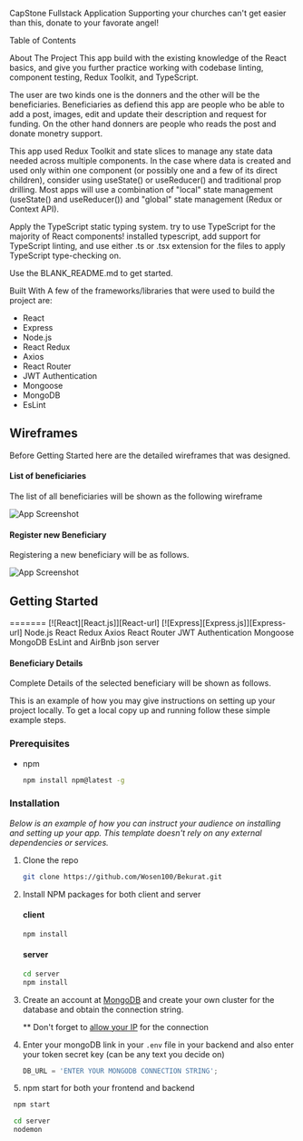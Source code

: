 CapStone Fullstack Application
Supporting your churches can't get easier than this, donate to your favorate angel!

Table of Contents

About The Project
This app build with the existing knowledge of the React basics, and give you further practice working with codebase linting, component testing, Redux Toolkit, and TypeScript.

The user are two kinds one is the donners and the other will be the beneficiaries. Beneficiaries as defiend this app are people who be able to add a post, images, edit and update their description and request for funding. On the other hand donners are people who reads the post and donate monetry support.

This app used Redux Toolkit and state slices to manage any state data needed across multiple components. In the case where data is created and used only within one component (or possibly one and a few of its direct children), consider using useState() or useReducer() and traditional prop drilling. Most apps will use a combination of "local" state management (useState() and useReducer()) and "global" state management (Redux or Context API).

Apply the TypeScript static typing system. try to use TypeScript for the majority of React components! installed typescript, add support for TypeScript linting, and use either .ts or .tsx extension for the files to apply TypeScript type-checking on.

Use the BLANK_README.md to get started.

Built With
A few of the frameworks/libraries that were used to build the project are:


- React
- Express
- Node.js
- React Redux
- Axios
- React Router
- JWT Authentication
- Mongoose
- MongoDB
- EsLint

## Wireframes

Before Getting Started here are the detailed wireframes that was designed.

#### List of beneficiaries

The list of all beneficiaries will be shown as the following wireframe

![App Screenshot](https://github.com/Wosen100/Bekurat/readmeimages/beneficiaries.png)

#### Register new Beneficiary

Registering a new beneficiary will be as follows.

![App Screenshot](https://github.com/Wosen100/Bekurat/readmeimages/register_new_beneficiary.png)

## Getting Started
=======
[![React][React.js]][React-url]
[![Express][Express.js]][Express-url]
Node.js
React Redux
Axios
React Router
JWT Authentication
Mongoose
MongoDB
EsLint and AirBnb
json server


#### Beneficiary Details

Complete Details of the selected beneficiary will be shown as follows.


This is an example of how you may give instructions on setting up your project locally.
To get a local copy up and running follow these simple example steps.

### Prerequisites

- npm
  ```sh
  npm install npm@latest -g
  ```

### Installation

_Below is an example of how you can instruct your audience on installing and setting up your app. This template doesn't rely on any external dependencies or services._

1. Clone the repo

   ```sh
   git clone https://github.com/Wosen100/Bekurat.git
   ```

2. Install NPM packages for both client and server

   #### client

   ```sh
   npm install
   ```

   #### server

   ```sh
   cd server
   npm install
   ```

3. Create an account at [MongoDB](https://www.mongodb.com/) and create your own cluster for the database and obtain the connection string.

   \*\* Don't forget to [allow your IP](https://www.freecodecamp.org/news/get-started-with-mongodb-atlas/) for the connection

4. Enter your mongoDB link in your `.env` file in your backend and also enter your token secret key (can be any text you decide on)

   ```js
   DB_URL = 'ENTER YOUR MONGODB CONNECTION STRING';
   ```

5. npm start for both your frontend and backend

```sh
 npm start
```

```sh
 cd server
 nodemon
```

